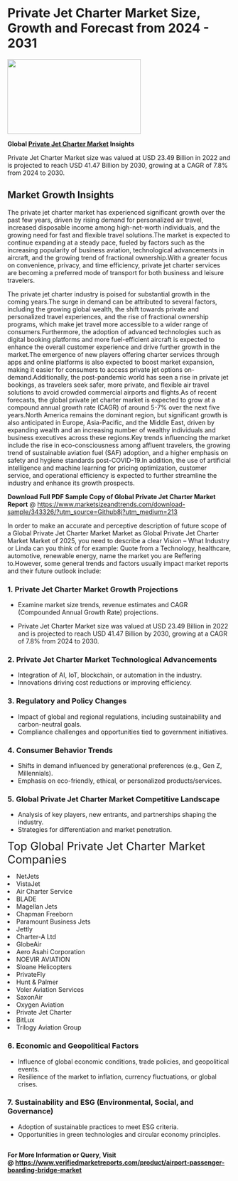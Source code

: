 <H1>Private Jet Charter Market Size, Growth and Forecast from 2024 - 2031</H1><img class="aligncenter size-medium wp-image-584254" src="https://thirdeyenews.in/wp-content/uploads/2024/09/Global-Market-Research-300x168.jpeg" alt="" width="300" height="168" /><p><strong>Global&nbsp;<a href="https://www.marketsizeandtrends.com/download-sample/343326/?utm_source=Github8j?utm_medium=213">Private Jet Charter Market</a> Insights</strong></p><p>Private Jet Charter Market size was valued at USD 23.49 Billion in 2022 and is projected to reach USD 41.47 Billion by 2030, growing at a CAGR of 7.8% from 2024 to 2030.</p><p><h2>Market Growth Insights</h2> <p>The private jet charter market has experienced significant growth over the past few years, driven by rising demand for personalized air travel, increased disposable income among high-net-worth individuals, and the growing need for fast and flexible travel solutions.The market is expected to continue expanding at a steady pace, fueled by factors such as the increasing popularity of business aviation, technological advancements in aircraft, and the growing trend of fractional ownership.With a greater focus on convenience, privacy, and time efficiency, private jet charter services are becoming a preferred mode of transport for both business and leisure travelers.</p> <p>The private jet charter industry is poised for substantial growth in the coming years.The surge in demand can be attributed to several factors, including the growing global wealth, the shift towards private and personalized travel experiences, and the rise of fractional ownership programs, which make jet travel more accessible to a wider range of consumers.Furthermore, the adoption of advanced technologies such as digital booking platforms and more fuel-efficient aircraft is expected to enhance the overall customer experience and drive further growth in the market.The emergence of new players offering charter services through apps and online platforms is also expected to boost market expansion, making it easier for consumers to access private jet options on-demand.Additionally, the post-pandemic world has seen a rise in private jet bookings, as travelers seek safer, more private, and flexible air travel solutions to avoid crowded commercial airports and flights.As of recent forecasts, the global private jet charter market is expected to grow at a compound annual growth rate (CAGR) of around 5-7% over the next five years.North America remains the dominant region, but significant growth is also anticipated in Europe, Asia-Pacific, and the Middle East, driven by expanding wealth and an increasing number of wealthy individuals and business executives across these regions.Key trends influencing the market include the rise in eco-consciousness among affluent travelers, the growing trend of sustainable aviation fuel (SAF) adoption, and a higher emphasis on safety and hygiene standards post-COVID-19.In addition, the use of artificial intelligence and machine learning for pricing optimization, customer service, and operational efficiency is expected to further streamline the industry and enhance its growth prospects.</p> <p><span class=""><strong>Download Full PDF Sample Copy of Global Private Jet Charter Market Report</strong> @ <a href="https://www.marketsizeandtrends.com/download-sample/343326/?utm_source=Github8j?utm_medium=213" target="_blank">https://www.marketsizeandtrends.com/download-sample/343326/?utm_source=Github8j?utm_medium=213</a></span></p><p>In order to make an accurate and perceptive description of future scope of a Global&nbsp;Private Jet Charter Market Market as Global&nbsp;Private Jet Charter Market Market of 2025, you need to describe a clear Vision &ndash; What Industry or Linda can you think of for example: Quote from a Technology, healthcare, automotive, renewable energy, name the market you are Reffering to.However, some general trends and factors usually impact market reports and their future outlook include:</p><h3>1.&nbsp;<strong>Private Jet Charter Market Growth Projections</strong></h3><ul><li>Examine market size trends, revenue estimates and CAGR (Compounded Annual Growth Rate) projections.</li><li><p>Private Jet Charter Market size was valued at USD 23.49 Billion in 2022 and is projected to reach USD 41.47 Billion by 2030, growing at a CAGR of 7.8% from 2024 to 2030.</p></li></ul><h3>2.&nbsp;<strong>Private Jet Charter Market Technological Advancements</strong></h3><ul><li>Integration of AI, IoT, blockchain, or automation in the industry.</li><li>Innovations driving cost reductions or improving efficiency.</li></ul><h3>3.&nbsp;<strong>Regulatory and Policy Changes</strong></h3><ul><li>Impact of global and regional regulations, including sustainability and carbon-neutral goals.</li><li>Compliance challenges and opportunities tied to government initiatives.</li></ul><h3>4.&nbsp;<strong>Consumer Behavior Trends</strong></h3><ul><li>Shifts in demand influenced by generational preferences (e.g., Gen Z, Millennials).</li><li>Emphasis on eco-friendly, ethical, or personalized products/services.</li></ul><h3>5.&nbsp;<strong>Global Private Jet Charter Market Competitive Landscape</strong></h3><ul><li>Analysis of key players, new entrants, and partnerships shaping the industry.</li><li>Strategies for differentiation and market penetration.</li></ul><p data-pm-slice="1 1 []"><span style="color: inherit; font-family: inherit; font-size: 25px;">Top Global Private Jet Charter Market Companies</span></p><div class="" data-test-id=""><p><li>NetJets</li><li> VistaJet</li><li> Air Charter Service</li><li> BLADE</li><li> Magellan Jets</li><li> Chapman Freeborn</li><li> Paramount Business Jets</li><li> Jettly</li><li> Charter-A Ltd</li><li> GlobeAir</li><li> Aero Asahi Corporation</li><li> NOEVIR AVIATION</li><li> Sloane Helicopters</li><li> PrivateFly</li><li> Hunt & Palmer</li><li> Voler Aviation Services</li><li> SaxonAir</li><li> Oxygen Aviation</li><li> Private Jet Charter</li><li> BitLux</li><li> Trilogy Aviation Group</li></p></div><h3>6.&nbsp;<strong>Economic and Geopolitical Factors</strong></h3><ul><li>Influence of global economic conditions, trade policies, and geopolitical events.</li><li>Resilience of the market to inflation, currency fluctuations, or global crises.</li></ul><h3>7.&nbsp;<strong>Sustainability and ESG (Environmental, Social, and Governance)</strong></h3><ul><li>Adoption of sustainable practices to meet ESG criteria.</li><li>Opportunities in green technologies and circular economy principles.</li></ul><h2><strong style="font-size: 14px;">For More Information or Query, Visit @&nbsp;</strong><a style="background-color: #ffffff; font-size: 14px;" href="https://www.marketsizeandtrends.com/report/private-jet-charter-market/" target="_blank">https://www.verifiedmarketreports.com/product/airport-passenger-boarding-bridge-market</a></h2>
